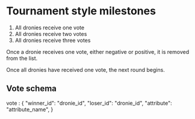 # Tournament style milestones

1. All dronies receive one vote
2. All dronies receive two votes
3. All dronies receive three votes

Once a dronie receives one vote, either negative or positive, it is removed from the list.

Once all dronies have received one vote, the next round begins.

## Vote schema

vote : {
    "winner_id": "dronie_id",
    "loser_id": "dronie_id",
    "attribute": "attribute_name",
}
